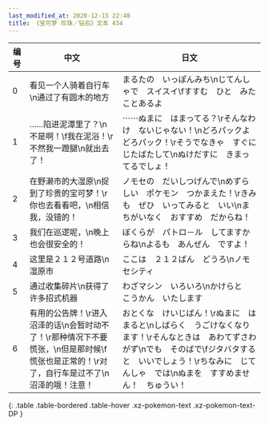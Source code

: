 ```yaml
---
last_modified_at: 2020-12-15 22:48
title: 《宝可梦 珍珠／钻石》文本 434
---
```

| 编号 | 中文 | 日文 |
| ---- | ---- | ---- |
| 0 | 看见一个人骑着自行车\n通过了有圆木的地方 | まるたの　いっぽんみち\nじてんしゃで　スイスイ\fすすむ　ひと　みたことあるよ　 |
| 1 | ……陷进泥潭里了？\n不是啊！\f我在泥浴！\r不然我一蹬腿\n就出去了！ | ⋯⋯ぬまに　はまってる？\rそんなわけ　ないじゃない！\nどろパックよ　どろパック！\rそうでなきゃ　すぐに　じたばたして\nぬけだすに　きまってるでしょ！ |
| 2 | 在野濑市的大湿原\n捉到了珍贵的宝可梦！\r你也去看看吧，\n相信我，没错的！ | ノモセの　だいしつげんで\nめずらしい　ポケモン　つかまえた！\rきみも　ぜひ　いってみると　いい\nまちがいなく　おすすめ　だからね！ |
| 3 | 我们在巡逻呢，\n晚上也会很安全的！ | ぼくらが　パトロ－ル　してますからね\nよるも　あんぜん　ですよ！ |
| 4 | 这里是２１２号道路\n湿原市 | ここは　２１２ばん　どうろ\nノモセシティ |
| 5 | 通过收集碎片\n获得了许多招式机器 | わざマシン　いろいろ\nかけらと　こうかん　いたします |
| 6 | 有用的公告牌！\r进入沼泽的话\n会暂时动不了！\r那种情况下不要慌张，\n但是那时候\f慌张也是正常的！\r对了，自行车是过不了\n沼泽的哦！注意！ | おとくな　けいじばん！\rぬまに　はまると\nしばらく　うごけなくなります！\rそんなときは　あわてずさわがず\nでも　そのばで\fジタバタすると　いいでしょう！\rちなみに　じてんしゃ　では\nぬまを　すすめません！　ちゅうい！ |
{: .table .table-bordered .table-hover .xz-pokemon-text .xz-pokemon-text-DP }